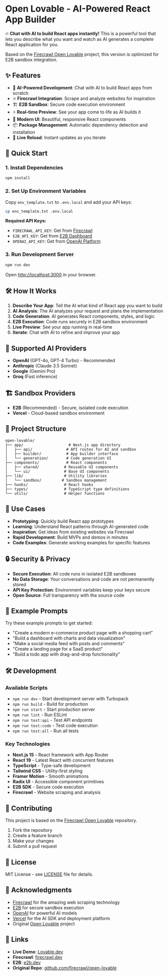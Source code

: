 # Open Lovable - AI-Powered React App Builder

🔥 **Chat with AI to build React apps instantly!** This is a powerful tool that lets you describe what you want and watch as AI generates a complete React application for you.

Based on the [Firecrawl Open Lovable](https://github.com/firecrawl/open-lovable) project, this version is optimized for E2B sandbox integration.

## ✨ Features

- 🤖 **AI-Powered Development**: Chat with AI to build React apps from scratch
- 🔥 **Firecrawl Integration**: Scrape and analyze websites for inspiration
- 🏗️ **E2B Sandbox**: Secure code execution environment
- ⚡ **Real-time Preview**: See your app come to life as AI builds it
- 🎨 **Modern UI**: Beautiful, responsive React components
- 📦 **Package Management**: Automatic dependency detection and installation
- 🔄 **Live Reload**: Instant updates as you iterate

## 🚀 Quick Start

### 1. Install Dependencies
```bash
npm install
```

### 2. Set Up Environment Variables
Copy `env_template.txt` to `.env.local` and add your API keys:

```bash
cp env_template.txt .env.local
```

**Required API Keys:**
- `FIRECRAWL_API_KEY`: Get from [Firecrawl](https://firecrawl.dev)
- `E2B_API_KEY`: Get from [E2B Dashboard](https://e2b.dev/dashboard)
- `OPENAI_API_KEY`: Get from [OpenAI Platform](https://platform.openai.com/api-keys)

### 3. Run Development Server
```bash
npm run dev
```

Open [http://localhost:3000](http://localhost:3000) in your browser.

## 🛠️ How It Works

1. **Describe Your App**: Tell the AI what kind of React app you want to build
2. **AI Analysis**: The AI analyzes your request and plans the implementation
3. **Code Generation**: AI generates React components, styles, and logic
4. **E2B Execution**: Code runs securely in E2B sandbox environment
5. **Live Preview**: See your app running in real-time
6. **Iterate**: Chat with AI to refine and improve your app

## 🤖 Supported AI Providers

- **OpenAI** (GPT-4o, GPT-4 Turbo) - Recommended
- **Anthropic** (Claude 3.5 Sonnet)
- **Google** (Gemini Pro)
- **Groq** (Fast inference)

## 🏗️ Sandbox Providers

- **E2B** (Recommended) - Secure, isolated code execution
- **Vercel** - Cloud-based sandbox environment

## 📁 Project Structure

```
open-lovable/
├── app/                    # Next.js app directory
│   ├── api/               # API routes for AI and sandbox
│   ├── builder/           # App builder interface
│   └── generation/        # Code generation UI
├── components/            # React components
│   ├── shared/           # Reusable UI components
│   └── ui/               # Base UI components
├── lib/                  # Utility libraries
│   └── sandbox/         # Sandbox management
├── hooks/                # React hooks
├── types/                # TypeScript type definitions
└── utils/                # Helper functions
```

## 🎯 Use Cases

- **Prototyping**: Quickly build React app prototypes
- **Learning**: Understand React patterns through AI-generated code
- **Inspiration**: Get ideas from existing websites via Firecrawl
- **Rapid Development**: Build MVPs and demos in minutes
- **Code Examples**: Generate working examples for specific features

## 🔒 Security & Privacy

- **Secure Execution**: All code runs in isolated E2B sandboxes
- **No Data Storage**: Your conversations and code are not permanently stored
- **API Key Protection**: Environment variables keep your keys secure
- **Open Source**: Full transparency with the source code

## 🎨 Example Prompts

Try these example prompts to get started:

- "Create a modern e-commerce product page with a shopping cart"
- "Build a dashboard with charts and data visualization"
- "Make a social media feed with posts and comments"
- "Create a landing page for a SaaS product"
- "Build a todo app with drag-and-drop functionality"

## 🛠️ Development

### Available Scripts

- `npm run dev` - Start development server with Turbopack
- `npm run build` - Build for production
- `npm run start` - Start production server
- `npm run lint` - Run ESLint
- `npm run test:api` - Test API endpoints
- `npm run test:code` - Test code execution
- `npm run test:all` - Run all tests

### Key Technologies

- **Next.js 15** - React framework with App Router
- **React 19** - Latest React with concurrent features
- **TypeScript** - Type-safe development
- **Tailwind CSS** - Utility-first styling
- **Framer Motion** - Smooth animations
- **Radix UI** - Accessible component primitives
- **E2B SDK** - Secure code execution
- **Firecrawl** - Website scraping and analysis

## 🤝 Contributing

This project is based on the [Firecrawl Open Lovable](https://github.com/firecrawl/open-lovable) repository.

1. Fork the repository
2. Create a feature branch
3. Make your changes
4. Submit a pull request

## 📄 License

MIT License - see [LICENSE](LICENSE) file for details.

## 🙏 Acknowledgments

- [Firecrawl](https://firecrawl.dev) for the amazing web scraping technology
- [E2B](https://e2b.dev) for secure sandbox execution
- [OpenAI](https://openai.com) for powerful AI models
- [Vercel](https://vercel.com) for the AI SDK and deployment platform
- Original [Open Lovable](https://github.com/firecrawl/open-lovable) project

## 🔗 Links

- **Live Demo**: [Lovable.dev](https://lovable.dev/)
- **Firecrawl**: [firecrawl.dev](https://firecrawl.dev)
- **E2B**: [e2b.dev](https://e2b.dev)
- **Original Repo**: [github.com/firecrawl/open-lovable](https://github.com/firecrawl/open-lovable)
